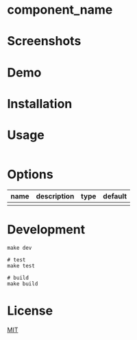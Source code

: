 # __component_name__

# Screenshots

# Demo

# Installation
>

# Usage
```javascript

```

# Options

|     name    | description |     type    |   default   |
|-------------|-------------|-------------|-------------|
|             |             |             |             |

# Development
```shell
make dev

# test
make test

# build
make build
```

# License
[MIT](https://opensource.org/licenses/MIT)
